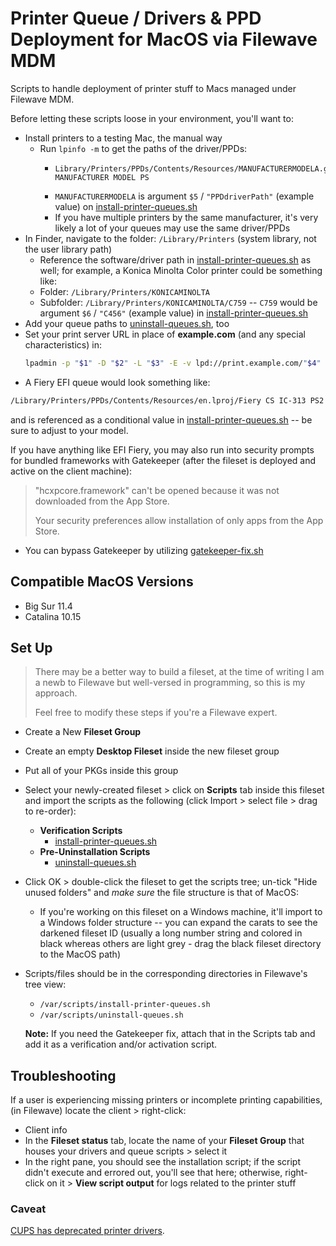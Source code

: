 # Printer Queue / Drivers & PPD Deployment for MacOS via Filewave MDM
Scripts to handle deployment of printer stuff to Macs managed under Filewave MDM.

Before letting these scripts loose in your environment, you'll want to:
- Install printers to a testing Mac, the manual way
  - Run `lpinfo -m` to get the paths of the driver/PPDs:
    - ```text
      Library/Printers/PPDs/Contents/Resources/MANUFACTURERMODELA.gz MANUFACTURER MODEL PS
      ```
    - `MANUFACTURERMODELA` is argument `$5` / `"PPDdriverPath"` (example value) on [install-printer-queues.sh](install-printer-queues.sh)
    - If you have multiple printers by the same manufacturer, it's very likely a lot of your queues may use the same driver/PPDs
- In Finder, navigate to the folder: `/Library/Printers` (system library, not the user library path)
  - Reference the software/driver path in [install-printer-queues.sh](install-printer-queues.sh) as well; for example, a Konica Minolta Color printer could be something like:
  - Folder: `/Library/Printers/KONICAMINOLTA`
  - Subfolder: `/Library/Printers/KONICAMINOLTA/C759` -- `C759` would be argument `$6` / `"C456"` (example value) in [install-printer-queues.sh](install-printer-queues.sh)
- Add your queue paths to [uninstall-queues.sh](uninstall-queues.sh), too
- Set your print server URL in place of **example.com** (and any special characteristics) in:
  ```bash
  lpadmin -p "$1" -D "$2" -L "$3" -E -v lpd://print.example.com/"$4" -P "$PPD_PATH" -o printer-is-shared=false -o KMDuplex=Single && echo "$4 added"```
- A Fiery EFI queue would look something like:
```bash
/Library/Printers/PPDs/Contents/Resources/en.lproj/Fiery CS IC-313 PS2.2
```
and is referenced as a conditional value in [install-printer-queues.sh](install-printer-queues.sh) -- be sure to adjust to your model.

If you have anything like EFI Fiery, you may also run into security prompts for bundled frameworks with Gatekeeper (after the fileset is deployed and active on the client machine):

> "hcxpcore.framework" can't be opened because it was not downloaded from the App Store.
>
> Your security preferences allow installation of only apps from the App Store.

- You can bypass Gatekeeper by utilizing [gatekeeper-fix.sh](gatekeeper-fix.sh)

## Compatible MacOS Versions
- Big Sur 11.4
- Catalina 10.15

## Set Up
> There may be a better way to build a fileset, at the time of writing I am a newb to Filewave but well-versed in programming, so this is my approach.
>
> Feel free to modify these steps if you're a Filewave expert.

- Create a New **Fileset Group**
- Create an empty **Desktop Fileset** inside the new fileset group
- Put all of your PKGs inside this group
- Select your newly-created fileset > click on **Scripts** tab inside this fileset and import the scripts as the following (click Import > select file > drag to re-order):
  - **Verification Scripts**
    - [install-printer-queues.sh](install-printer-queues.sh)
  - **Pre-Uninstallation Scripts**
    - [uninstall-queues.sh](install-printer-queues.sh)
- Click OK > double-click the fileset to get the scripts tree; un-tick "Hide unused folders" and *make sure* the file structure is that of MacOS:
  - If you're working on this fileset on a Windows machine, it'll import to a Windows folder structure -- you can expand the carats to see the darkened fileset ID (usually a long number string and colored in black whereas others are light grey - drag the black fileset directory to the MacOS path)
- Scripts/files should be in the corresponding directories in Filewave's tree view:
  - `/var/scripts/install-printer-queues.sh`
  - `/var/scripts/uninstall-queues.sh`

  **Note:** If you need the Gatekeeper fix, attach that in the Scripts tab and add it as a verification and/or activation script.

## Troubleshooting
If a user is experiencing missing printers or incomplete printing capabilities, (in Filewave) locate the client > right-click:
- Client info
- In the **Fileset status** tab, locate the name of your **Fileset Group** that houses your drivers and queue scripts > select it
- In the right pane, you should see the installation script; if the script didn't execute and errored out, you'll see that here; otherwise, right-click on it > **View script output** for logs related to the printer stuff

### Caveat
[CUPS has deprecated printer drivers](https://www.cups.org/blog/2018-06-06-demystifying-cups-development.html).
